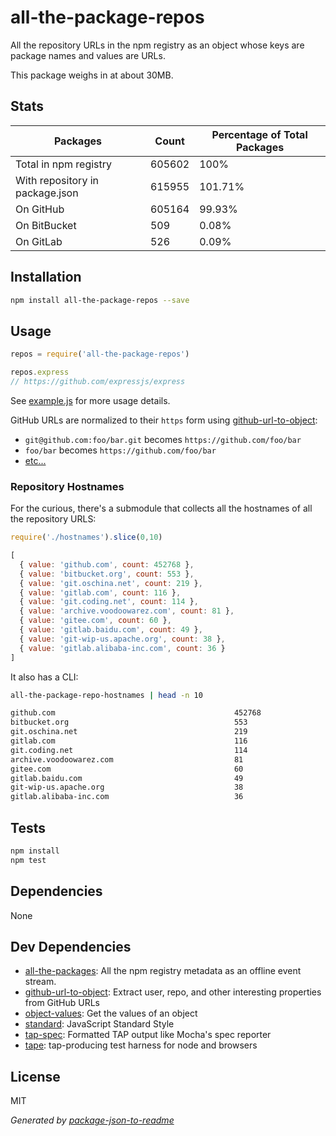 # all-the-package-repos

All the repository URLs in the npm registry as an object whose keys are package names and values are URLs.

This package weighs in at about 30MB.

## Stats

<!-- stats -->
Packages | Count | Percentage of Total Packages
-------- | ----- | ----------------------------
Total in npm registry | 605602 | 100%
With repository in package.json | 615955 |  101.71%
On GitHub | 605164 |  99.93%
On BitBucket | 509 |  0.08%
On GitLab | 526 |  0.09%
<!-- /stats -->

## Installation

```sh
npm install all-the-package-repos --save
```

## Usage

```js
repos = require('all-the-package-repos')

repos.express
// https://github.com/expressjs/express
```

See [example.js](example.js) for more usage details.

GitHub URLs are normalized to their `https` form using
[github-url-to-object](http://ghub.io/github-url-to-object):

- `git@github.com:foo/bar.git` becomes `https://github.com/foo/bar`
- `foo/bar` becomes `https://github.com/foo/bar`
- [etc...](http://ghub.io/github-url-to-object)

### Repository Hostnames

For the curious, there's a submodule that collects all the hostnames of all the
repository URLS:

```js
require('./hostnames').slice(0,10)

[ 
  { value: 'github.com', count: 452768 },
  { value: 'bitbucket.org', count: 553 },
  { value: 'git.oschina.net', count: 219 },
  { value: 'gitlab.com', count: 116 },
  { value: 'git.coding.net', count: 114 },
  { value: 'archive.voodoowarez.com', count: 81 },
  { value: 'gitee.com', count: 60 },
  { value: 'gitlab.baidu.com', count: 49 },
  { value: 'git-wip-us.apache.org', count: 38 },
  { value: 'gitlab.alibaba-inc.com', count: 36 }
]
```

It also has a CLI:

```sh
all-the-package-repo-hostnames | head -n 10

github.com                                        452768
bitbucket.org                                     553
git.oschina.net                                   219
gitlab.com                                        116
git.coding.net                                    114
archive.voodoowarez.com                           81
gitee.com                                         60
gitlab.baidu.com                                  49
git-wip-us.apache.org                             38
gitlab.alibaba-inc.com                            36
```

## Tests

```sh
npm install
npm test
```

## Dependencies

None

## Dev Dependencies

- [all-the-packages](https://github.com/zeke/all-the-packages): All the npm registry metadata as an offline event stream.
- [github-url-to-object](https://github.com/zeke/github-url-to-object): Extract user, repo, and other interesting properties from GitHub URLs
- [object-values](https://github.com/sindresorhus/object-values): Get the values of an object
- [standard](https://github.com/feross/standard): JavaScript Standard Style
- [tap-spec](https://github.com/scottcorgan/tap-spec): Formatted TAP output like Mocha&#39;s spec reporter
- [tape](https://github.com/substack/tape): tap-producing test harness for node and browsers


## License

MIT

_Generated by [package-json-to-readme](https://github.com/zeke/package-json-to-readme)_
